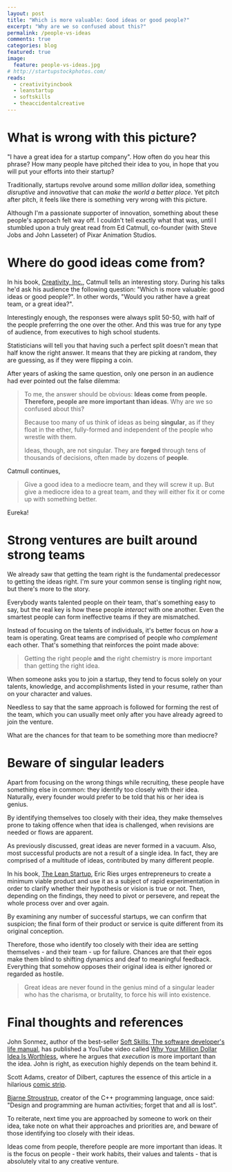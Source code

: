 ```yaml
---
layout: post
title: "Which is more valuable: Good ideas or good people?"
excerpt: "Why are we so confused about this?"
permalink: /people-vs-ideas
comments: true
categories: blog
featured: true
image:
  feature: people-vs-ideas.jpg
# http://startupstockphotos.com/
reads:
  - creativityincbook
  - leanstartup
  - softskills
  - theaccidentalcreative
---
```


# What is wrong with this picture?

"I have a great idea for a startup company". How often do you hear this phrase? How many people have pitched their idea to you, in hope that you will put your efforts into their startup?

Traditionally, startups revolve around some *million dollar* idea, something *disruptive* and *innovative* that can *make the world a better place*. Yet pitch after pitch, it feels like there is something very wrong with this picture.

Although I'm a passionate supporter of innovation, something about these people's approach felt way off. I couldn't tell exactly what that was, until I stumbled upon a truly great read from Ed Catmull, co-founder (with Steve Jobs and John Lasseter) of Pixar Animation Studios.


# Where do good ideas come from?

In his book, [Creativity, Inc.](http://geni.us/creativityincbook), Catmull tells an interesting story. During his talks he'd ask his audience the following question: "Which is more valuable: good ideas or good people?". In other words, "Would you rather have a great team, or a great idea?".

Interestingly enough, the responses were always split 50-50, with half of the people preferring the one over the other. And this was true for any type of audience, from executives to high school students.

Statisticians will tell you that having such a perfect split doesn't mean that half know the right answer. It means that they are picking at random, they are guessing, as if they were flipping a coin.

After years of asking the same question, only one person in an audience had ever pointed out the false dilemma:

> To me, the answer should be obvious: **Ideas come from people. Therefore, people are more important than ideas**. Why are we so confused about this?
>
> Because too many of us think of ideas as being **singular**, as if they float in the ether, fully-formed and independent of the people who wrestle with them.
>
> Ideas, though, are not singular. They are **forged** through tens of thousands of decisions, often made by dozens of **people**.

Catmull continues,

> Give a good idea to a mediocre team, and they will screw it up. But give a mediocre idea to a great team, and they will either fix it or come up with something better.

Eureka!


# Strong ventures are built around strong teams

We already saw that getting the team right is the fundamental predecessor to getting the ideas right. I'm sure your common sense is tingling right now, but there's more to the story. 

Everybody wants talented people on their team, that's something easy to say, but the real key is how these people *interact* with one another. Even the smartest people can form ineffective teams if they are mismatched.

Instead of focusing on the talents of individuals, it's better focus on *how* a team is operating. Great teams are comprised of people who *complement* each other. That's something that reinforces the point made above:

> Getting the right people **and** the right chemistry is more important than getting the right idea.

When someone asks you to join a startup, they tend to focus solely on your talents, knowledge, and accomplishments listed in your resume, rather than on your character and values. 

Needless to say that the same approach is followed for forming the rest of the team, which you can usually meet only after you have already agreed to join the venture.

What are the chances for that team to be something more than mediocre?


# Beware of singular leaders

Apart from focusing on the wrong things while recruiting, these people have something else in common: they identify too closely with their idea. Naturally, every founder would prefer to be told that his or her idea is genius.

By identifying themselves too closely with their idea, they make themselves prone to taking offence when that idea is challenged, when revisions are needed or flows are apparent.

As previously discussed, great ideas are never formed in a vacuum. Also, most successful products are not a result of a single idea. In fact, they are comprised of a multitude of ideas, contributed by many different people.

In his book, [The Lean Startup](http://geni.us/leanstartup), Eric Ries urges entrepreneurs to create a minimum viable product and use it as a subject of rapid experimentation in order to clarify whether their hypothesis or vision is true or not. Then, depending on the findings, they need to pivot or persevere, and repeat the whole process over and over again.

By examining any number of successful startups, we can confirm that suspicion; the final form of their product or service is quite different from its original conception.

Therefore, those who identify too closely with their idea are setting themselves - and their team - up for failure. Chances are that their egos make them blind to shifting dynamics and deaf to meaningful feedback. Everything that somehow opposes their original idea is either ignored or regarded as hostile.

> Great ideas are never found in the genius mind of a singular leader who has the charisma, or brutality, to force his will into existence.


# Final thoughts and references

John Sonmez, author of the best-seller [Soft Skills: The software developer's life manual](http://geni.us/softskills), has published a YouTube video called [Why Your Million Dollar Idea Is Worthless](https://www.youtube.com/watch?v=dj4iYm-lrfg), where he argues that *execution* is more important than the idea. John is right, as execution highly depends on the team behind it.

Scott Adams, creator of Dilbert, captures the essence of this article in a hilarious [comic strip](http://dilbert.com/strip/2015-09-11).

[Bjarne Stroustrup](https://en.wikiquote.org/wiki/Bjarne_Stroustrup), creator of the C++ programming language, once said: "Design and programming are human activities; forget that and all is lost".

To reiterate, next time you are approached by someone to work on their idea, take note on what their approaches and priorities are, and beware of those identifying too closely with their ideas.

Ideas come from people, therefore people are more important than ideas. It is the focus on people - their work habits, their values and talents - that is absolutely vital to any creative venture.
